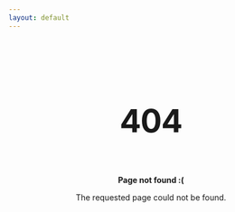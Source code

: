 ```yaml
---
layout: default
---
```


<style type="text/css" media="screen">
  .container {
    padding: 10px 0;
    margin: 0px auto;
    max-width: 600px;
    text-align: center;
  }
  h1 {
    padding: 30px 0;
    font-size: 4em;
    line-height: 1;
    letter-spacing: -1px;
  }
</style>

<div class="container">
  <h1>404</h1>

  <p><strong>Page not found :(</strong></p>
  <p>The requested page could not be found.</p>
</div>